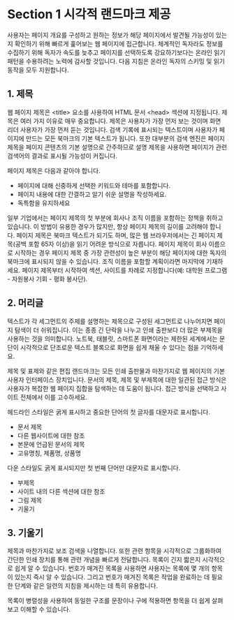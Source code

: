 # Section 1 시각적 랜드마크 제공

사용자는 페이지 개요를 구성하고 원하는 정보가 해당 페이지에서 발견될 가능성이 있는지 확인하기 위해 빠르게 훑어보는 웹 페이지에 접근합니다. 체계적인 독자라도 정보를 수집하기 위해 독자가 속도를 늦추고 페이지를 선택하도록 강요하기보다는 온라인 읽기 패턴을 수용하려는 노력에 감사할 것입니다. 다음 지침은 온라인 독자의 스키밍 및 읽기 동작을 모두 지원합니다.

## 1. 제목

웹 페이지 제목은 \<title\> 요소를 사용하여 HTML 문서 \<head\> 섹션에 지정됩니다. 제목은 여러 가지 이유로 매우 중요합니다. 제목은 사용자가 가장 먼저 보는 것이며 화면 리더 사용자가 가장 먼저 듣는 것입니다. 검색 기록에 표시되는 텍스트이며 사용자가 페이지에 만드는 모든 북마크의 기본 텍스트가 됩니다. 또한 대부분의 검색 엔진은 페이지 제목을 페이지 콘텐츠의 기본 설명으로 간주하므로 설명 제목을 사용하면 페이지가 관련 검색어의 결과로 표시될 가능성이 커집니다.

페이지 제목은 다음과 같아야 합니다.

- 페이지에 대해 신중하게 선택한 키워드와 테마를 포함합니다.
- 페이지 내용에 대한 간결하고 알기 쉬운 설명을 작성하세요.
- 독특함을 유지하세요

일부 기업에서는 페이지 제목의 첫 부분에 회사나 조직 이름을 포함하는 정책을 취하고 있습니다. 이 방법이 유용한 경우가 많지만, 항상 페이지 제목의 길이를 고려해야 합니다. 페이지 제목은 북마크 텍스트가 되기도 하며, 많은 웹 브라우저에서는 긴 페이지 제목(공백 포함 65자 이상)을 읽기 어려운 방식으로 자릅니다. 페이지 제목이 회사 이름으로 시작하는 경우 페이지 제목 중 가장 관련성이 높은 부분이 해당 페이지에 대한 독자의 북마크에 표시되지 않을 수 있습니다. 조직 이름을 포함할 계획이라면 마지막에 기재하세요. 페이지 제목부터 시작하여 섹션, 사이트를 차례로 지정합니다(예: 대학원 프로그램 - 자원봉사 기회 - 평화 봉사단).

## 2. 머리글

텍스트가 각 세그먼트의 주제를 설명하는 제목으로 구성된 세그먼트로 나누어지면 페이지 탐색이 더 쉬워집니다. 이는 종종 긴 단락을 나누고 인쇄 출판보다 더 많은 부제목을 사용하는 것을 의미합니다. 노트북, 태블릿, 스마트폰 화면이라는 제한된 세계에서는 문단이 시각적으로 단조로운 텍스트 블록으로 화면을 쉽게 채울 수 있다는 점을 기억하세요.

제목 및 표제와 같은 편집 랜드마크는 모든 인쇄 출판물과 마찬가지로 웹 페이지의 기본 사용자 인터페이스 장치입니다. 문서의 제목, 제목 및 부제목에 대한 일관된 접근 방식은 사용자가 복잡한 웹 페이지 집합을 탐색하는 데 도움이 됩니다. 접근 방식을 선택하고 사이트 전체에서 이를 고수하세요.

헤드라인 스타일은 굵게 표시하고 중요한 단어의 첫 글자를 대문자로 표시합니다.

- 문서 제목
- 다른 웹사이트에 대한 참조
- 본문에 언급된 문서의 제목
- 고유명칭, 제품명, 상품명

다운 스타일도 굵게 표시되지만 첫 번째 단어만 대문자로 표시합니다.

- 부제목
- 사이트 내의 다른 섹션에 대한 참조
- 그림 제목
- 기울기

## 3. 기울기

제목과 마찬가지로 보조 검색을 나열합니다. 또한 관련 항목을 시각적으로 그룹화하여 간단한 인쇄 장치를 통해 관련 개념을 빠르게 전달합니다. 목록이 긴지 짧은지 시각적으로 쉽게 알 수 있습니다. 번호가 매겨진 목록을 사용하면 사용자는 목록에 몇 개의 항목이 있는지 즉시 알 수 있습니다. 그리고 번호가 매겨진 목록은 작업을 완료하는 데 필요한 단계와 같은 일련의 지침을 제시하는 데 특히 유용합니다.

목록이 병렬성을 사용하여 동일한 구조를 문장이나 구에 적용하면 항목을 더 쉽게 살펴보고 이해할 수 있습니다.
